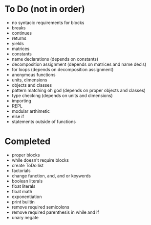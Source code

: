 # To Do (not in order)

- no syntacic requirements for blocks
- breaks
- continues
- returns
- yields
- matrices
- constants
- name declarations (depends on constants)
- decomposition assignment (depends on matrices and name decls)
- for loops (depends on decomposition assignment)
- anonymous functions
- units, dimensions
- objects and classes
- pattern matching oh god (depends on proper objects and classes)
- type checking (depends on units and dimensions)
- importing
- REPL
- modular arthimetic
- else if
- statements outside of functions

# Completed

- proper blocks
- while doesn't require blocks
- create ToDo list
- factorials
- change function, and, and or keywords
- boolean literals
- float literals
- float math
- exponentiation
- print builtin
- remove required semicolons
- remove required parenthesis in while and if
- unary negate
